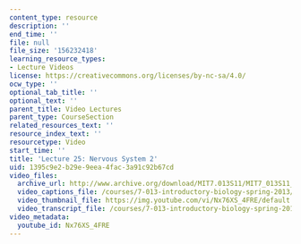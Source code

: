 ```yaml
---
content_type: resource
description: ''
end_time: ''
file: null
file_size: '156232418'
learning_resource_types:
- Lecture Videos
license: https://creativecommons.org/licenses/by-nc-sa/4.0/
ocw_type: ''
optional_tab_title: ''
optional_text: ''
parent_title: Video Lectures
parent_type: CourseSection
related_resources_text: ''
resource_index_text: ''
resourcetype: Video
start_time: ''
title: 'Lecture 25: Nervous System 2'
uid: 1395c9e2-b29e-9eea-4fac-3a91c92b67cd
video_files:
  archive_url: http://www.archive.org/download/MIT7.013S11/MIT7_013S11_lec25_300k.mp4
  video_captions_file: /courses/7-013-introductory-biology-spring-2013/4377d0166e625a77946651835f8f1ba4_Nx76XS_4FRE.vtt
  video_thumbnail_file: https://img.youtube.com/vi/Nx76XS_4FRE/default.jpg
  video_transcript_file: /courses/7-013-introductory-biology-spring-2013/4f2d8262316abe5a059cb6155a07dd3d_Nx76XS_4FRE.pdf
video_metadata:
  youtube_id: Nx76XS_4FRE
---
```

